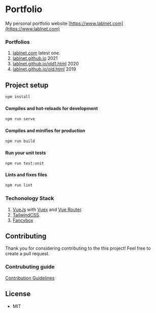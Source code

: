 # Portfolio
My personal portfolio website [https://www.lablnet.com](https://www.lablnet.com)

### Portfolios
1. [lablnet.com](https://www.lablnet.com) latest one.
2. [lablnet.github.io](https://lablnet.github.io)  2021
3. [lablnet.github.io/old1.html](https://lablnet.github.io/old1.html) 2020
4. [lablnet.github.io/old.html](https://lablnet.github.io/old.html) 2019


## Project setup

```sh
npm install
```
 
#### Compiles and hot-reloads for development

```sh
npm run serve
```

#### Compiles and minifies for production

```sh
npm run build
```

#### Run your unit tests

```
npm run test:unit
```  

#### Lints and fixes files

```sh
npm run lint
```

### Techonology Stack
1. [VueJs](https://vuejs.org/) with [Vuex](https://vuex.vuejs.org/) and [Vue Router](https://router.vuejs.org/).
2. [TailwindCSS](https://tailwindcss.com/).
3. [Fancybox](https://fancyapps.com/docs/ui/fancybox/)

## Contributing

Thank you for considering contributing to the this project! Feel free to create a pull request.

###  Contrubuting guide

[Contribution Guidelines](https://github.com/lablnet/lablnet.com/blob/main/CONTRIBUTING.md)

## License
- MIT

